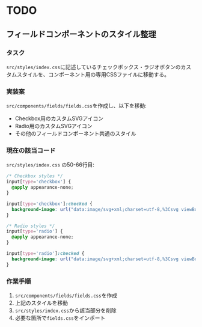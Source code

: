 # TODO

## フィールドコンポーネントのスタイル整理

### タスク
`src/styles/index.css`に記述しているチェックボックス・ラジオボタンのカスタムスタイルを、コンポーネント用の専用CSSファイルに移動する。

### 実装案
`src/components/fields/fields.css`を作成し、以下を移動:
- Checkbox用のカスタムSVGアイコン
- Radio用のカスタムSVGアイコン
- その他のフィールドコンポーネント共通のスタイル

### 現在の該当コード
`src/styles/index.css` の50-66行目:
```css
/* Checkbox styles */
input[type='checkbox'] {
  @apply appearance-none;
}

input[type='checkbox']:checked {
  background-image: url("data:image/svg+xml;charset=utf-8,%3Csvg viewBox='0 0 16 16' fill='%23fff' xmlns='http://www.w3.org/2000/svg'%3E%3Cpath d='M12.207 4.793a1 1 0 0 1 0 1.414l-5 5a1 1 0 0 1-1.414 0l-2-2a1 1 0 0 1 1.414-1.414L6.5 9.086l4.293-4.293a1 1 0 0 1 1.414 0z'/%3E%3C/svg%3E");
}

/* Radio styles */
input[type='radio'] {
  @apply appearance-none;
}

input[type='radio']:checked {
  background-image: url("data:image/svg+xml;charset=utf-8,%3Csvg viewBox='0 0 16 16' fill='%23fff' xmlns='http://www.w3.org/2000/svg'%3E%3Ccircle cx='8' cy='8' r='3'/%3E%3C/svg%3E");
}
```

### 作業手順
1. `src/components/fields/fields.css`を作成
2. 上記のスタイルを移動
3. `src/styles/index.css`から該当部分を削除
4. 必要な箇所で`fields.css`をインポート
